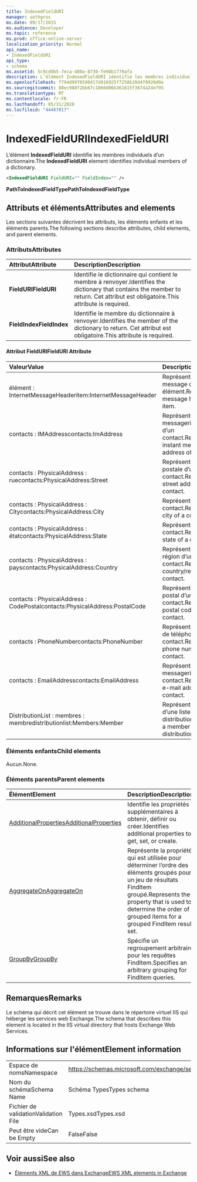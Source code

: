 ```yaml
---
title: IndexedFieldURI
manager: sethgros
ms.date: 09/17/2015
ms.audience: Developer
ms.topic: reference
ms.prod: office-online-server
localization_priority: Normal
api_name:
- IndexedFieldURI
api_type:
- schema
ms.assetid: 5c9cd0b5-7eca-480a-8730-fe98b1779afa
description: L’élément IndexedFieldURI identifie les membres individuels d’un dictionnaire.
ms.openlocfilehash: f794d9970590417d916925f7258b28d4f0920d0e
ms.sourcegitcommit: 88ec988f2bb67c1866d06b361615f3674a24e795
ms.translationtype: MT
ms.contentlocale: fr-FR
ms.lasthandoff: 05/31/2020
ms.locfileid: "44467017"
---
```

# <a name="indexedfielduri"></a><span data-ttu-id="712c3-103">IndexedFieldURI</span><span class="sxs-lookup"><span data-stu-id="712c3-103">IndexedFieldURI</span></span>

<span data-ttu-id="712c3-104">L’élément **IndexedFieldURI** identifie les membres individuels d’un dictionnaire.</span><span class="sxs-lookup"><span data-stu-id="712c3-104">The **IndexedFieldURI** element identifies individual members of a dictionary.</span></span> 
  
```xml
<IndexedFieldURI FieldURI="" FieldIndex="" />
```

 <span data-ttu-id="712c3-105">**PathToIndexedFieldType**</span><span class="sxs-lookup"><span data-stu-id="712c3-105">**PathToIndexedFieldType**</span></span>
## <a name="attributes-and-elements"></a><span data-ttu-id="712c3-106">Attributs et éléments</span><span class="sxs-lookup"><span data-stu-id="712c3-106">Attributes and elements</span></span>

<span data-ttu-id="712c3-107">Les sections suivantes décrivent les attributs, les éléments enfants et les éléments parents.</span><span class="sxs-lookup"><span data-stu-id="712c3-107">The following sections describe attributes, child elements, and parent elements.</span></span>
  
### <a name="attributes"></a><span data-ttu-id="712c3-108">Attributs</span><span class="sxs-lookup"><span data-stu-id="712c3-108">Attributes</span></span>

|<span data-ttu-id="712c3-109">**Attribut**</span><span class="sxs-lookup"><span data-stu-id="712c3-109">**Attribute**</span></span>|<span data-ttu-id="712c3-110">**Description**</span><span class="sxs-lookup"><span data-stu-id="712c3-110">**Description**</span></span>|
|:-----|:-----|
|<span data-ttu-id="712c3-111">**FieldURI**</span><span class="sxs-lookup"><span data-stu-id="712c3-111">**FieldURI**</span></span> <br/> |<span data-ttu-id="712c3-112">Identifie le dictionnaire qui contient le membre à renvoyer.</span><span class="sxs-lookup"><span data-stu-id="712c3-112">Identifies the dictionary that contains the member to return.</span></span> <span data-ttu-id="712c3-113">Cet attribut est obligatoire.</span><span class="sxs-lookup"><span data-stu-id="712c3-113">This attribute is required.</span></span>  <br/> |
|<span data-ttu-id="712c3-114">**FieldIndex**</span><span class="sxs-lookup"><span data-stu-id="712c3-114">**FieldIndex**</span></span> <br/> |<span data-ttu-id="712c3-115">Identifie le membre du dictionnaire à renvoyer.</span><span class="sxs-lookup"><span data-stu-id="712c3-115">Identifies the member of the dictionary to return.</span></span> <span data-ttu-id="712c3-116">Cet attribut est obligatoire.</span><span class="sxs-lookup"><span data-stu-id="712c3-116">This attribute is required.</span></span>  <br/> |
   
#### <a name="fielduri-attribute"></a><span data-ttu-id="712c3-117">Attribut FieldURI</span><span class="sxs-lookup"><span data-stu-id="712c3-117">FieldURI Attribute</span></span>

|<span data-ttu-id="712c3-118">**Valeur**</span><span class="sxs-lookup"><span data-stu-id="712c3-118">**Value**</span></span>|<span data-ttu-id="712c3-119">**Description**</span><span class="sxs-lookup"><span data-stu-id="712c3-119">**Description**</span></span>|
|:-----|:-----|
|<span data-ttu-id="712c3-120">élément : InternetMessageHeader</span><span class="sxs-lookup"><span data-stu-id="712c3-120">item:InternetMessageHeader</span></span>  <br/> |<span data-ttu-id="712c3-121">Représente l’en-tête de message d’un élément.</span><span class="sxs-lookup"><span data-stu-id="712c3-121">Represents the message header of an item.</span></span>  <br/> |
|<span data-ttu-id="712c3-122">contacts : IMAddress</span><span class="sxs-lookup"><span data-stu-id="712c3-122">contacts:ImAddress</span></span>  <br/> |<span data-ttu-id="712c3-123">Représente l’adresse de messagerie instantanée d’un contact.</span><span class="sxs-lookup"><span data-stu-id="712c3-123">Represents the instant messaging address of a contact.</span></span>  <br/> |
|<span data-ttu-id="712c3-124">contacts : PhysicalAddress : rue</span><span class="sxs-lookup"><span data-stu-id="712c3-124">contacts:PhysicalAddress:Street</span></span>  <br/> |<span data-ttu-id="712c3-125">Représente l’adresse postale d’un contact.</span><span class="sxs-lookup"><span data-stu-id="712c3-125">Represents the street address of a contact.</span></span>  <br/> |
|<span data-ttu-id="712c3-126">contacts : PhysicalAddress : City</span><span class="sxs-lookup"><span data-stu-id="712c3-126">contacts:PhysicalAddress:City</span></span>  <br/> |<span data-ttu-id="712c3-127">Représente la ville d’un contact.</span><span class="sxs-lookup"><span data-stu-id="712c3-127">Represents the city of a contact.</span></span>  <br/> |
|<span data-ttu-id="712c3-128">contacts : PhysicalAddress : état</span><span class="sxs-lookup"><span data-stu-id="712c3-128">contacts:PhysicalAddress:State</span></span>  <br/> |<span data-ttu-id="712c3-129">Représente l’état d’un contact.</span><span class="sxs-lookup"><span data-stu-id="712c3-129">Represents the state of a contact.</span></span>  <br/> |
|<span data-ttu-id="712c3-130">contacts : PhysicalAddress : pays</span><span class="sxs-lookup"><span data-stu-id="712c3-130">contacts:PhysicalAddress:Country</span></span>  <br/> |<span data-ttu-id="712c3-131">Représente le pays/la région d’un contact.</span><span class="sxs-lookup"><span data-stu-id="712c3-131">Represents the country/region of a contact.</span></span>  <br/> |
|<span data-ttu-id="712c3-132">contacts : PhysicalAddress : CodePostal</span><span class="sxs-lookup"><span data-stu-id="712c3-132">contacts:PhysicalAddress:PostalCode</span></span>  <br/> |<span data-ttu-id="712c3-133">Représente le code postal d’un contact.</span><span class="sxs-lookup"><span data-stu-id="712c3-133">Represents the postal code of a contact.</span></span>  <br/> |
|<span data-ttu-id="712c3-134">contacts : PhoneNumber</span><span class="sxs-lookup"><span data-stu-id="712c3-134">contacts:PhoneNumber</span></span>  <br/> |<span data-ttu-id="712c3-135">Représente le numéro de téléphone d’un contact.</span><span class="sxs-lookup"><span data-stu-id="712c3-135">Represents the phone number of a contact.</span></span>  <br/> |
|<span data-ttu-id="712c3-136">contacts : EmailAddress</span><span class="sxs-lookup"><span data-stu-id="712c3-136">contacts:EmailAddress</span></span>  <br/> |<span data-ttu-id="712c3-137">Représente l’adresse de messagerie d’un contact.</span><span class="sxs-lookup"><span data-stu-id="712c3-137">Represents the e-mail address of a contact.</span></span>  <br/> |
|<span data-ttu-id="712c3-138">DistributionList : membres : membre</span><span class="sxs-lookup"><span data-stu-id="712c3-138">distributionlist:Members:Member</span></span>  <br/> |<span data-ttu-id="712c3-139">Représente un membre d’une liste de distribution.</span><span class="sxs-lookup"><span data-stu-id="712c3-139">Represents a member of a distribution list.</span></span>  <br/> |
   
### <a name="child-elements"></a><span data-ttu-id="712c3-140">Éléments enfants</span><span class="sxs-lookup"><span data-stu-id="712c3-140">Child elements</span></span>

<span data-ttu-id="712c3-141">Aucun.</span><span class="sxs-lookup"><span data-stu-id="712c3-141">None.</span></span>
  
### <a name="parent-elements"></a><span data-ttu-id="712c3-142">Éléments parents</span><span class="sxs-lookup"><span data-stu-id="712c3-142">Parent elements</span></span>

|<span data-ttu-id="712c3-143">**Élément**</span><span class="sxs-lookup"><span data-stu-id="712c3-143">**Element**</span></span>|<span data-ttu-id="712c3-144">**Description**</span><span class="sxs-lookup"><span data-stu-id="712c3-144">**Description**</span></span>|
|:-----|:-----|
|[<span data-ttu-id="712c3-145">AdditionalProperties</span><span class="sxs-lookup"><span data-stu-id="712c3-145">AdditionalProperties</span></span>](additionalproperties.md) <br/> |<span data-ttu-id="712c3-146">Identifie les propriétés supplémentaires à obtenir, définir ou créer.</span><span class="sxs-lookup"><span data-stu-id="712c3-146">Identifies additional properties to get, set, or create.</span></span>  <br/> |
|[<span data-ttu-id="712c3-147">AggregateOn</span><span class="sxs-lookup"><span data-stu-id="712c3-147">AggregateOn</span></span>](aggregateon.md) <br/> |<span data-ttu-id="712c3-148">Représente la propriété qui est utilisée pour déterminer l’ordre des éléments groupés pour un jeu de résultats FindItem groupé.</span><span class="sxs-lookup"><span data-stu-id="712c3-148">Represents the property that is used to determine the order of grouped items for a grouped FindItem result set.</span></span>  <br/> |
|[<span data-ttu-id="712c3-149">GroupBy</span><span class="sxs-lookup"><span data-stu-id="712c3-149">GroupBy</span></span>](groupby.md) <br/> |<span data-ttu-id="712c3-150">Spécifie un regroupement arbitraire pour les requêtes FindItem.</span><span class="sxs-lookup"><span data-stu-id="712c3-150">Specifies an arbitrary grouping for FindItem queries.</span></span>  <br/> |
   
## <a name="remarks"></a><span data-ttu-id="712c3-151">Remarques</span><span class="sxs-lookup"><span data-stu-id="712c3-151">Remarks</span></span>

<span data-ttu-id="712c3-152">Le schéma qui décrit cet élément se trouve dans le répertoire virtuel IIS qui héberge les services web Exchange.</span><span class="sxs-lookup"><span data-stu-id="712c3-152">The schema that describes this element is located in the IIS virtual directory that hosts Exchange Web Services.</span></span>
  
## <a name="element-information"></a><span data-ttu-id="712c3-153">Informations sur l'élément</span><span class="sxs-lookup"><span data-stu-id="712c3-153">Element information</span></span>

|||
|:-----|:-----|
|<span data-ttu-id="712c3-154">Espace de noms</span><span class="sxs-lookup"><span data-stu-id="712c3-154">Namespace</span></span>  <br/> |https://schemas.microsoft.com/exchange/services/2006/types  <br/> |
|<span data-ttu-id="712c3-155">Nom du schéma</span><span class="sxs-lookup"><span data-stu-id="712c3-155">Schema Name</span></span>  <br/> |<span data-ttu-id="712c3-156">Schéma Types</span><span class="sxs-lookup"><span data-stu-id="712c3-156">Types schema</span></span>  <br/> |
|<span data-ttu-id="712c3-157">Fichier de validation</span><span class="sxs-lookup"><span data-stu-id="712c3-157">Validation File</span></span>  <br/> |<span data-ttu-id="712c3-158">Types.xsd</span><span class="sxs-lookup"><span data-stu-id="712c3-158">Types.xsd</span></span>  <br/> |
|<span data-ttu-id="712c3-159">Peut être vide</span><span class="sxs-lookup"><span data-stu-id="712c3-159">Can be Empty</span></span>  <br/> |<span data-ttu-id="712c3-160">False</span><span class="sxs-lookup"><span data-stu-id="712c3-160">False</span></span>  <br/> |
   
## <a name="see-also"></a><span data-ttu-id="712c3-161">Voir aussi</span><span class="sxs-lookup"><span data-stu-id="712c3-161">See also</span></span>



- [<span data-ttu-id="712c3-162">Éléments XML de EWS dans Exchange</span><span class="sxs-lookup"><span data-stu-id="712c3-162">EWS XML elements in Exchange</span></span>](ews-xml-elements-in-exchange.md)


